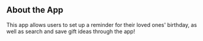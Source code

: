 ## About the App

This app allows users to set up a reminder for their loved ones' birthday, as well as search and save gift ideas through the app! 
